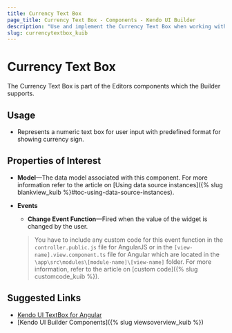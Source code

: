 ```yaml
---
title: Currency Text Box
page_title: Currency Text Box - Components - Kendo UI Builder
description: "Use and implement the Currency Text Box when working with the Kendo UI Builder tool for creating and managing Angular and AngularJS-based web applications."
slug: currencytextbox_kuib
---
```


# Currency Text Box

The Currency Text Box is part of the Editors components which the Builder supports.

## Usage

* Represents a numeric text box for user input with predefined format for showing currency sign.

## Properties of Interest

* **Model**&mdash;The data model associated with this component. For more information refer to the article on [Using data source instances]({% slug blankview_kuib %}#toc-using-data-source-instances).
* **Events**
    * **Change Event Function**&mdash;Fired when the value of the widget is changed by the user.

    > You have to include any custom code for this event function in the `controller.public.js` file for AngularJS or in the `[view-name].view.component.ts` file for Angular which are located in the `\app\src\modules\[module-name]\[view-name]` folder. For more information, refer to the article on [custom code]({% slug customcode_kuib %}).

## Suggested Links

* [Kendo UI TextBox for Angular](https://www.telerik.com/kendo-angular-ui/components/inputs/textbox/)
* [Kendo UI Builder Components]({% slug viewsoverview_kuib %})
